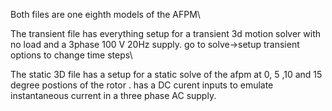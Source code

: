 Both files are one eighth models of the AFPM\

The transient file has everything setup for a transient 3d motion solver with no load and a 3phase 100 V 20Hz supply. go to solve->setup transient options to change time steps\

The static 3D file has a setup for a static solve of the afpm at 0, 5 ,10 and 15 degree postions of the rotor . has a DC curent inputs to emulate instantaneous current in a three phase AC supply.
